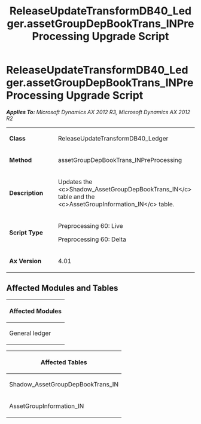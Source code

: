 ﻿---
title: ReleaseUpdateTransformDB40_Ledger.assetGroupDepBookTrans_INPreProcessing Upgrade Script
TOCTitle: ReleaseUpdateTransformDB40_Ledger.assetGroupDepBookTrans_INPreProcessing Upgrade Script
ms:assetid: 7b01f8d6-e5db-4f86-eb55-f640c94dfed2
ms:mtpsurl: https://msdn.microsoft.com/en-us/library/JJ719425(v=AX.60)
ms:contentKeyID: 49709216
ms.date: 05/18/2015
mtps_version: v=AX.60
---

# ReleaseUpdateTransformDB40\_Ledger.assetGroupDepBookTrans\_INPreProcessing Upgrade Script 


_**Applies To:** Microsoft Dynamics AX 2012 R3, Microsoft Dynamics AX 2012 R2_

<table>
<colgroup>
<col style="width: 50%" />
<col style="width: 50%" />
</colgroup>
<tbody>
<tr class="odd">
<td><p><strong>Class</strong></p></td>
<td><p>ReleaseUpdateTransformDB40_Ledger</p></td>
</tr>
<tr class="even">
<td><p><strong>Method</strong></p></td>
<td><p>assetGroupDepBookTrans_INPreProcessing</p></td>
</tr>
<tr class="odd">
<td><p><strong>Description</strong></p></td>
<td><p>Updates the &lt;c&gt;Shadow_AssetGroupDepBookTrans_IN&lt;/c&gt; table and the &lt;c&gt;AssetGroupInformation_IN&lt;/c&gt; table.</p></td>
</tr>
<tr class="even">
<td><p><strong>Script Type</strong></p></td>
<td><p>Preprocessing 60: Live</p>
<p>Preprocessing 60: Delta</p></td>
</tr>
<tr class="odd">
<td><p><strong>Ax Version</strong></p></td>
<td><p>4.01</p></td>
</tr>
</tbody>
</table>


## Affected Modules and Tables

<table>
<colgroup>
<col style="width: 100%" />
</colgroup>
<thead>
<tr class="header">
<th><p>Affected Modules</p></th>
</tr>
</thead>
<tbody>
<tr class="odd">
<td><p>General ledger</p></td>
</tr>
</tbody>
</table>


<table>
<colgroup>
<col style="width: 100%" />
</colgroup>
<thead>
<tr class="header">
<th><p>Affected Tables</p></th>
</tr>
</thead>
<tbody>
<tr class="odd">
<td><p>Shadow_AssetGroupDepBookTrans_IN</p></td>
</tr>
<tr class="even">
<td><p>AssetGroupInformation_IN</p></td>
</tr>
</tbody>
</table>

  


